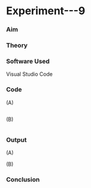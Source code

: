 # Experiment---9 

### Aim 

### Theory 

### Software Used 
Visual Studio Code <br> 

### Code 

(A) <br> 
```
```

(B) <br> 
```
```

### Output 

(A) <br> 
![]() 

(B) <br> 
![]() 

### Conclusion 
